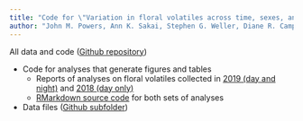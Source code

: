 ```yaml
--- 
title: "Code for \"Variation in floral volatiles across time, sexes, and populations of wind-pollinated *Schiedea globosa* (Caryophyllaceae)\""
author: "John M. Powers, Ann K. Sakai, Stephen G. Weller, Diane R. Campbell"
---
```


All data and code ([Github repository](https://github.com/jmpowers/sglobosa-scent))

* Code for analyses that generate figures and tables
    * Reports of analyses on floral volatiles collected in [2019 (day and night)](./globosa_cut2019.html) and [2018 (day only)](./globosa_cut2018.html)
    * [RMarkdown source code](https://github.com/jmpowers/sglobosa-scent/blob/main/globosa_cut.Rmd) for both sets of analyses
* Data files ([Github subfolder](https://github.com/jmpowers/sglobosa-scent/tree/main/data))



